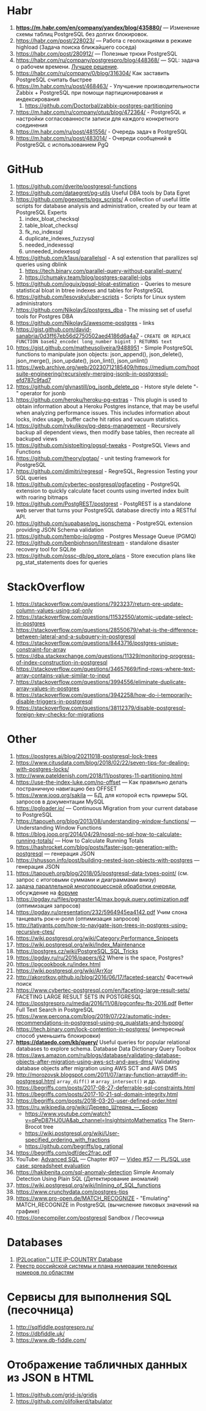 # Habr

  1. **https://m.habr.com/en/company/yandex/blog/435880/** — Изменение схемы таблиц PostgreSQL без долгих блокировок.
  1. https://habr.com/post/228023/ — Работа с геолокациями в режиме highload (Задача поиска ближайшего соседа)
  1. https://habr.com/post/280912/ — Полезные трюки PostgreSQL
  1. https://habr.com/ru/company/postgrespro/blog/448368/ — SQL: задача о рабочем времени. [Лучшее решение](https://habr.com/ru/company/postgrespro/blog/448368/#comment_20187570).
  1. https://habr.com/ru/company/0/blog/316304/ Как заставить PostgreSQL считать быстрее
  1. https://m.habr.com/ru/post/468463/ - Улучшение производительности Zabbix + PostgreSQL при помощи партиционирования и индексирования
     1. https://github.com/Doctorbal/zabbix-postgres-partitioning
  1. https://m.habr.com/ru/company/otus/blog/472364/ - PostgreSQL и настройки согласованности записи для каждого конкретного соединения
  1. https://m.habr.com/ru/post/481556/ - Очередь задач в PostgreSQL
  1. https://m.habr.com/ru/post/483014/ - Очереди сообщений в PostgreSQL с использованием PgQ

# GitHub
  1. https://github.com/dverite/postgresql-functions
  1. https://github.com/dataegret/pg-utils Useful DBA tools by Data Egret
  1. https://github.com/pgexperts/pgx_scripts/ A collection of useful little scripts for database analysis and administration, created by our team at PostgreSQL Experts
     1. index_bloat_checksql
     1. table_bloat_checksql
     1. fk_no_indexsql
     1. duplicate_indexes_fuzzysql
     1. needed_indexessql
     1. unneeded_indexessql
  1. https://github.com/k1aus/parallelsql - A sql extenstion that parallizes sql queries using dblink
     1. https://tech.binary.com/parallel-query-without-parallel-query/
     1. https://chumaky.team/blog/postgres-parallel-jobs
  1. https://github.com/ioguix/pgsql-bloat-estimation - Queries to mesure statistical bloat in btree indexes and tables for PostgreSQL
  1. https://github.com/lesovsky/uber-scripts - Scripts for Linux system administrators
  1. https://github.com/NikolayS/postgres_dba - The missing set of useful tools for Postgres DBA
  1. https://github.com/NikolayS/awesome-postgres - links
  1. https://gist.github.com/david-sanabria/0d3ff67eb56d2750502aed4186d6a4a7 - `CREATE OR REPLACE FUNCTION base62_encode( long_number bigint ) RETURNS text`
  1. https://gist.github.com/matheusoliveira/9488951 - Simple PostgreSQL functions to manipulate json objects: json_append(), json_delete(), json_merge(), json_update(), json_lint(), json_unlint()
  1. https://web.archive.org/web/20230712185409/https://medium.com/hootsuite-engineering/recursively-merging-jsonb-in-postgresql-efd787c9fad7
  1. https://github.com/glynastill/pg_jsonb_delete_op - Hstore style delete "-" operator for jsonb
  1. https://github.com/heroku/heroku-pg-extras - This plugin is used to obtain information about a Heroku Postgres instance, that may be useful when analyzing performance issues. This includes information about locks, index usage, buffer cache hit ratios and vacuum statistics.
  1. https://github.com/rvkulikov/pg-deps-management - Recursively backup all dependent views, then modify base tables, then recreate all backuped views
  1. https://github.com/sjstoelting/pgsql-tweaks - PostgreSQL Views and Functions
  1. https://github.com/theory/pgtap/ - unit testing framework for PostgreSQL
  1. https://github.com/dimitri/regresql - RegreSQL, Regression Testing your SQL queries
  1. https://github.com/cybertec-postgresql/pgfaceting - PostgreSQL extension to quickly calculate facet counts using inverted index built with roaring bitmaps
  1. https://github.com/PostgREST/postgrest - PostgREST is a standalone web server that turns your PostgreSQL database directly into a RESTful API.
  1. https://github.com/supabase/pg_jsonschema - PostgreSQL extension providing JSON Schema validation
  1. https://github.com/tembo-io/pgmq - Postgres Message Queue (PGMQ)
  1. https://github.com/benbjohnson/litestream - standalone disaster recovery tool for SQLite
  1. https://github.com/ossc-db/pg_store_plans - Store execution plans like pg_stat_statements does for queries

# StackOverflow
  1. https://stackoverflow.com/questions/7923237/return-pre-update-column-values-using-sql-only
  1. https://stackoverflow.com/questions/11532550/atomic-update-select-in-postgres
  1. https://stackoverflow.com/questions/28550679/what-is-the-difference-between-lateral-and-a-subquery-in-postgresql
  1. https://stackoverflow.com/questions/8443716/postgres-unique-constraint-for-array
  1. https://dba.stackexchange.com/questions/11329/monitoring-progress-of-index-construction-in-postgresql
  1. https://stackoverflow.com/questions/34657669/find-rows-where-text-array-contains-value-similar-to-input
  1. https://stackoverflow.com/questions/3994556/eliminate-duplicate-array-values-in-postgres
  1. https://stackoverflow.com/questions/3942258/how-do-i-temporarily-disable-triggers-in-postgresql
  1. https://stackoverflow.com/questions/38112379/disable-postgresql-foreign-key-checks-for-migrations

# Other
  1. https://postgres.ai/blog/20211018-postgresql-lock-trees
  1. https://www.citusdata.com/blog/2018/02/22/seven-tips-for-dealing-with-postgres-locks/
  1. http://www.pateldenish.com/2018/11/postgres-11-partitioning.html
  1. https://use-the-index-luke.com/no-offset — Как правильно делать постраничную навигацию без OFFSET
  1. https://www.jooq.org/sakila — БД, для которой есть примеры SQL запросов в документации MySQL
  1. https://pgloader.io/ —  Continuous Migration from your current database to PostgreSQL
  1. https://tapoueh.org/blog/2013/08/understanding-window-functions/ — Understanding Window Functions
  1. https://blog.jooq.org/2014/04/29/nosql-no-sql-how-to-calculate-running-totals/ — How to Calculate Running Totals
  1. https://hashrocket.com/blog/posts/faster-json-generation-with-postgresql — генерация JSON 
  1. https://shusson.info/post/building-nested-json-objects-with-postgres — генерация JSON
  1. https://tapoueh.org/blog/2018/05/postgresql-data-types-point/ (см. запрос с итоговыми суммами и диаграммами внизу)
  1. [задача параллельной многопроцессной обработки очереди](https://web.archive.org/web/20200204001129/http://dklab.ru/chicken/nablas/53.html), обсуждение на [форуме](https://web.archive.org/web/20131203125446/https://www.sql.ru/forum/681777/obsuzhdaem-blokirovki-pg-try-advisory-lock)
  1. https://pgday.ru/files/pgmaster14/max.boguk.query.optimization.pdf (оптимизация запросов)
  1. https://pgday.ru/presentation/232/5964945ea4142.pdf Учим слона танцевать
рок-н-ролл (оптимизация запросов)
  1. http://tatiyants.com/how-to-navigate-json-trees-in-postgres-using-recursive-ctes/
  1. https://wiki.postgresql.org/wiki/Category:Performance_Snippets
  1. https://wiki.postgresql.org/wiki/Index_Maintenance
  1. https://postgres.cz/wiki/PostgreSQL_SQL_Tricks
  1. https://pgday.ru/ru/2016/papers/62 Where is the space, Postgres?
  1. https://pgcookbook.ru/index.html
  1. https://wiki.postgresql.org/wiki/ArrXor
  1. http://akorotkov.github.io/blog/2016/06/17/faceted-search/ Фасетный поиск 
  1. https://www.cybertec-postgresql.com/en/faceting-large-result-sets/ FACETING LARGE RESULT SETS IN POSTGRESQL
  1. https://postgrespro.ru/media/2016/11/08/pgconfeu-fts-2016.pdf Better Full Text Search in PostgreSQL
  1. https://www.percona.com/blog/2019/07/22/automatic-index-recommendations-in-postgresql-using-pg_qualstats-and-hypopg/
  1. https://tech.binary.com/lock-contention-in-postgres/ (интересный способ уменьшить блокировки)
  1. **https://dataedo.com/kb/query/** Useful queries for popular relational databases to explore schema. Database Data Dictionary Query Toolbox
  1. https://aws.amazon.com/ru/blogs/database/validating-database-objects-after-migration-using-aws-sct-and-aws-dms/ Validating database objects after migration using AWS SCT and AWS DMS
  1. http://morozovsk.blogspot.com/2011/07/array-function-arraydiff-in-postgresql.html `array_diff()` и `array_intersect()` и др.
  1. https://begriffs.com/posts/2017-08-27-deferrable-sql-constraints.html
  1. https://begriffs.com/posts/2017-10-21-sql-domain-integrity.html
  1. https://begriffs.com/posts/2018-03-20-user-defined-order.html
  1. https://ru.wikipedia.org/wiki/Дерево_Штерна_—_Броко
     * https://www.youtube.com/watch?v=qPeD87HJ0UA&ab_channel=InsightsintoMathematics The Stern-Brocot tree
     * https://wiki.postgresql.org/wiki/User-specified_ordering_with_fractions
     * https://github.com/begriffs/pg_rational
  1. https://begriffs.com/pdf/dec2frac.pdf
  1. YouTube: [Advanced SQL](https://www.youtube.com/playlist?list=PL1XF9qjV8kH12PTd1WfsKeUQU6e83ldfc) — Chapter #07 — [Video #57 — PL/SQL use case: spreadsheet evaluation](https://www.youtube.com/watch?v=s49M6oeqkok&list=PL1XF9qjV8kH12PTd1WfsKeUQU6e83ldfc&index=57&ab_channel=DatabaseSystemsResearchGroupatUT%C3%BCbingen)
  1. https://hakibenita.com/sql-anomaly-detection Simple Anomaly Detection Using Plain SQL (Детектирование аномалий)
  1. https://wiki.postgresql.org/wiki/Inlining_of_SQL_functions
  1. https://www.crunchydata.com/postgres-tips
  1. https://www.pro-open.de/MATCH_RECOGNIZE - "Emulating" MATCH_RECOGNIZE in PostgreSQL (вычисление пиковых значений на графике)
  1. https://onecompiler.com/postgresql Sandbox / Песочница

# Databases
  1. [IP2Location™ LITE IP-COUNTRY Database](https://lite.ip2location.com/database/db1-ip-country)
  1. [Реестр российской системы и плана нумерации телефонных номеров по областям](https://opendata.digital.gov.ru/registry/numeric/) 

# Сервисы для выполнения SQL (песочница)
  1. http://sqlfiddle.postgrespro.ru/
  1. https://dbfiddle.uk/
  1. https://www.db-fiddle.com/

# Отображение табличных данных из JSON в HTML
  1. https://github.com/grid-js/gridjs
  1. https://github.com/olifolkerd/tabulator
